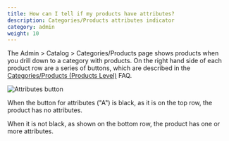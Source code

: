 ```yaml
---
title: How can I tell if my products have attributes? 
description: Categories/Products attributes indicator 
category: admin
weight: 10
---
```


The Admin > Catalog > Categories/Products page shows products when you drill down to a category with products.  On the right hand side of each product row are a series of buttons, which are described in the [Categories/Products (Products Level)](/user/admin_pages/catalog/categories_products/) FAQ.

![Attributes button](/images/listing_attributes.png)

When the button for attributes ("A") is black, as it is on the top row, the product has no attributes. 

When it is not black, as shown on the bottom row, the product has one or more attributes. 

